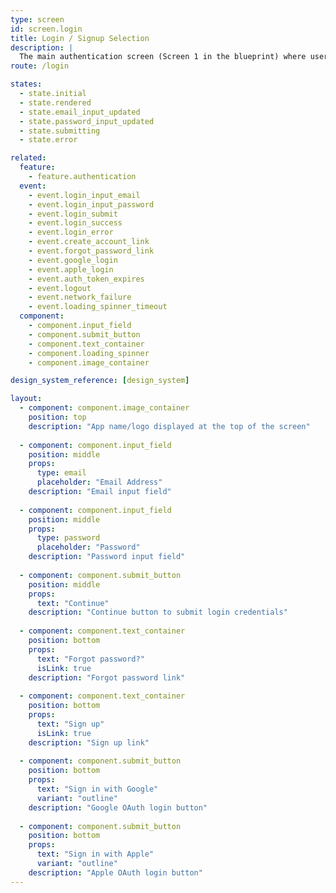 ```yaml
---
type: screen
id: screen.login
title: Login / Signup Selection
description: |
  The main authentication screen (Screen 1 in the blueprint) where users enter their email and password to log in. Includes app name/logo at the top, a "Continue" button, links to sign up and forgot password, and supports both Google and Apple OAuth login.
route: /login

states:
  - state.initial
  - state.rendered
  - state.email_input_updated
  - state.password_input_updated
  - state.submitting
  - state.error

related:
  feature:
    - feature.authentication
  event:
    - event.login_input_email
    - event.login_input_password
    - event.login_submit
    - event.login_success
    - event.login_error
    - event.create_account_link
    - event.forgot_password_link
    - event.google_login
    - event.apple_login
    - event.auth_token_expires
    - event.logout
    - event.network_failure
    - event.loading_spinner_timeout
  component:
    - component.input_field
    - component.submit_button
    - component.text_container
    - component.loading_spinner
    - component.image_container

design_system_reference: [design_system]

layout:
  - component: component.image_container
    position: top
    description: "App name/logo displayed at the top of the screen"
  
  - component: component.input_field
    position: middle
    props:
      type: email
      placeholder: "Email Address"
    description: "Email input field"
    
  - component: component.input_field
    position: middle
    props:
      type: password
      placeholder: "Password"
    description: "Password input field"
    
  - component: component.submit_button
    position: middle
    props:
      text: "Continue"
    description: "Continue button to submit login credentials"
    
  - component: component.text_container
    position: bottom
    props:
      text: "Forgot password?"
      isLink: true
    description: "Forgot password link"
    
  - component: component.text_container
    position: bottom
    props:
      text: "Sign up"
      isLink: true
    description: "Sign up link"
    
  - component: component.submit_button
    position: bottom
    props:
      text: "Sign in with Google"
      variant: "outline"
    description: "Google OAuth login button"
    
  - component: component.submit_button
    position: bottom
    props:
      text: "Sign in with Apple"
      variant: "outline"
    description: "Apple OAuth login button"
---
```

